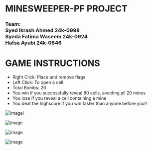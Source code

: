 # MINESWEEPER-PF PROJECT
### Team: <br> Syed Ikrash Ahmed 24k-0998 <br> Syeda Fatima Waseem 24k-0924 <br> Hafsa Ayubi 24k-0846 

# GAME INSTRUCTIONS
<ul>
  <li>Right Click: Place and remove flags</li>
  <li>Left Click: To open a cell</li>
  <li>Total Bombs: 20</li>
  <li>You win if you successfully reveal 80 cells, avoiding all 20 mines</li>
  <li>You lose if you reveal a cell containing a mine</li>
  <li>You beat the highscore if you win faster than anyone before you!!</li>
</ul>


![image](https://github.com/user-attachments/assets/ee0f761e-377b-4b0c-9a9d-2fda7ec7e1a8)l

![image](https://github.com/user-attachments/assets/66c29a01-f016-4b7c-9294-5fecabc77872)

![image](https://github.com/user-attachments/assets/575c2a9c-f7f3-4548-bef1-f985c512a458)

![image](https://github.com/user-attachments/assets/6ffd80b4-d09c-4665-8113-5ee20f8e1529)
